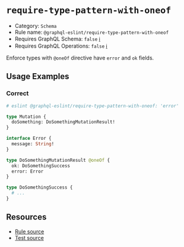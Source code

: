 # `require-type-pattern-with-oneof`

- Category: `Schema`
- Rule name: `@graphql-eslint/require-type-pattern-with-oneof`
- Requires GraphQL Schema: `false` [ℹ️](../../README.md#extended-linting-rules-with-graphql-schema)
- Requires GraphQL Operations: `false`
  [ℹ️](../../README.md#extended-linting-rules-with-siblings-operations)

Enforce types with `@oneOf` directive have `error` and `ok` fields.

## Usage Examples

### Correct

```graphql
# eslint @graphql-eslint/require-type-pattern-with-oneof: 'error'

type Mutation {
  doSomething: DoSomethingMutationResult!
}

interface Error {
  message: String!
}

type DoSomethingMutationResult @oneOf {
  ok: DoSomethingSuccess
  error: Error
}

type DoSomethingSuccess {
  # ...
}
```

## Resources

- [Rule source](../../packages/plugin/src/rules/require-type-pattern-with-oneof.ts)
- [Test source](../../packages/plugin/tests/require-type-pattern-with-oneof.spec.ts)
